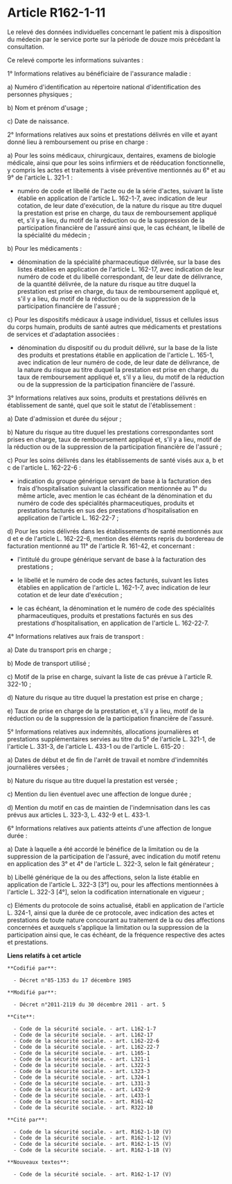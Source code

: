 # Article R162-1-11

Le relevé des données individuelles concernant le patient mis à disposition du médecin par le service porte sur la période de
douze mois précédant la consultation. 

Ce relevé comporte les informations suivantes : 

1° Informations relatives au bénéficiaire de l'assurance maladie : 

a) Numéro d'identification au répertoire national d'identification des personnes physiques ; 

b) Nom et prénom d'usage ; 

c) Date de naissance. 

2° Informations relatives aux soins et prestations délivrés en ville et ayant donné lieu à remboursement ou prise en
charge : 

a) Pour les soins médicaux, chirurgicaux, dentaires, examens de biologie médicale, ainsi que pour les soins infirmiers et de
rééducation fonctionnelle, y compris les actes et traitements à visée préventive mentionnés au 6° et au 9° de l'article L.
321-1 :

- numéro de code et libellé de l'acte ou de la série d'actes, suivant la liste établie en application de l'article L.
162-1-7, avec indication de leur cotation, de leur date d'exécution, de la nature du risque au titre duquel la prestation est
prise en charge, du taux de remboursement appliqué et, s'il y a lieu, du motif de la réduction ou de la suppression de la
participation financière de l'assuré ainsi que, le cas échéant, le libellé de la spécialité du médecin ; 

b) Pour les médicaments :

- dénomination de la spécialité pharmaceutique délivrée, sur la base des listes établies en application de l'article L.
162-17, avec indication de leur numéro de code et du libellé correspondant, de leur date de délivrance, de la quantité
délivrée, de la nature du risque au titre duquel la prestation est prise en charge, du taux de remboursement appliqué et,
s'il y a lieu, du motif de la réduction ou de la suppression de la participation financière de l'assuré ; 

c) Pour les dispositifs médicaux à usage individuel, tissus et cellules issus du corps humain, produits de santé autres que
médicaments et prestations de services et d'adaptation associées :

- dénomination du dispositif ou du produit délivré, sur la base de la liste des produits et prestations établie en
application de l'article L. 165-1, avec indication de leur numéro de code, de leur date de délivrance, de la nature du risque
au titre duquel la prestation est prise en charge, du taux de remboursement appliqué et, s'il y a lieu, du motif de la
réduction ou de la suppression de la participation financière de l'assuré. 

3° Informations relatives aux soins, produits et prestations délivrés en établissement de santé, quel que soit le statut de
l'établissement : 

a) Date d'admission et durée du séjour ; 

b) Nature du risque au titre duquel les prestations correspondantes sont prises en charge, taux de remboursement appliqué et,
s'il y a lieu, motif de la réduction ou de la suppression de la participation financière de l'assuré ; 

c) Pour les soins délivrés dans les établissements de santé visés aux a, b et c de l'article L. 162-22-6 :

- indication du groupe générique servant de base à la facturation des frais d'hospitalisation suivant la classification
mentionnée au 1° du même article, avec mention le cas échéant de la dénomination et du numéro de code des spécialités
pharmaceutiques, produits et prestations facturés en sus des prestations d'hospitalisation en application de l'article L.
162-22-7 ; 

d) Pour les soins délivrés dans les établissements de santé mentionnés aux d et e de l'article L. 162-22-6, mention des
éléments repris du bordereau de facturation mentionné au 11° de l'article R. 161-42, et concernant :

- l'intitulé du groupe générique servant de base à la facturation des prestations ;

- le libellé et le numéro de code des actes facturés, suivant les listes établies en application de l'article L. 162-1-7,
avec indication de leur cotation et de leur date d'exécution ;

- le cas échéant, la dénomination et le numéro de code des spécialités pharmaceutiques, produits et prestations facturés en
sus des prestations d'hospitalisation, en application de l'article L. 162-22-7.

4° Informations relatives aux frais de transport : 

a) Date du transport pris en charge ; 

b) Mode de transport utilisé ; 

c) Motif de la prise en charge, suivant la liste de cas prévue à l'article R. 322-10 ; 

d) Nature du risque au titre duquel la prestation est prise en charge ; 

e) Taux de prise en charge de la prestation et, s'il y a lieu, motif de la réduction ou de la suppression de la participation
financière de l'assuré. 

5° Informations relatives aux indemnités, allocations journalières et prestations supplémentaires servies au titre du 5° de
l'article L. 321-1, de l'article L. 331-3, de l'article L. 433-1 ou de l'article L. 615-20 : 

a) Dates de début et de fin de l'arrêt de travail et nombre d'indemnités journalières versées ; 

b) Nature du risque au titre duquel la prestation est versée ; 

c) Mention du lien éventuel avec une affection de longue durée ; 

d) Mention du motif en cas de maintien de l'indemnisation dans les cas prévus aux articles L. 323-3, 
L. 432-9 et L. 433-1.

6° Informations relatives aux patients atteints d'une affection de longue durée : 

a) Date à laquelle a été accordé le bénéfice de la limitation ou de la suppression de la participation de l'assuré, avec
indication du motif retenu en application des 3° et 4° de l'article L. 322-3, selon le fait générateur ; 

b) Libellé générique de la ou des affections, selon la liste établie en application de l'article L. 322-3 [3°] ou, pour les
affections mentionnées à l'article L. 322-3 [4°], selon la codification internationale en vigueur ; 

c) Eléments du protocole de soins actualisé, établi en application de l'article L. 324-1, ainsi que la durée de ce protocole,
avec indication des actes et prestations de toute nature concourant au traitement de la ou des affections concernées et
auxquels s'applique la limitation ou la suppression de la participation ainsi que, le cas échéant, de la fréquence respective
des actes et prestations.

**Liens relatifs à cet article**

	**Codifié par**:

	  - Décret n°85-1353 du 17 décembre 1985

	**Modifié par**:

	  - Décret n°2011-2119 du 30 décembre 2011 - art. 5

	**Cite**:

	  - Code de la sécurité sociale. - art. L162-1-7
	  - Code de la sécurité sociale. - art. L162-17
	  - Code de la sécurité sociale. - art. L162-22-6
	  - Code de la sécurité sociale. - art. L162-22-7
	  - Code de la sécurité sociale. - art. L165-1
	  - Code de la sécurité sociale. - art. L321-1
	  - Code de la sécurité sociale. - art. L322-3
	  - Code de la sécurité sociale. - art. L323-3
	  - Code de la sécurité sociale. - art. L324-1
	  - Code de la sécurité sociale. - art. L331-3
	  - Code de la sécurité sociale. - art. L432-9
	  - Code de la sécurité sociale. - art. L433-1
	  - Code de la sécurité sociale. - art. R161-42
	  - Code de la sécurité sociale. - art. R322-10

	**Cité par**:

	  - Code de la sécurité sociale. - art. R162-1-10 (V)
	  - Code de la sécurité sociale. - art. R162-1-12 (V)
	  - Code de la sécurité sociale. - art. R162-1-15 (V)
	  - Code de la sécurité sociale. - art. R162-1-18 (V)

	**Nouveaux textes**:

	  - Code de la sécurité sociale. - art. R162-1-17 (V)
